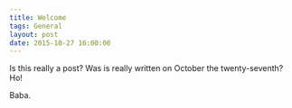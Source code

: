 ```yaml
---
title: Welcome
tags: General
layout: post
date: 2015-10-27 16:00:00
---
```


Is this really a post? Was is really written on October the twenty-seventh? Ho!

Baba.